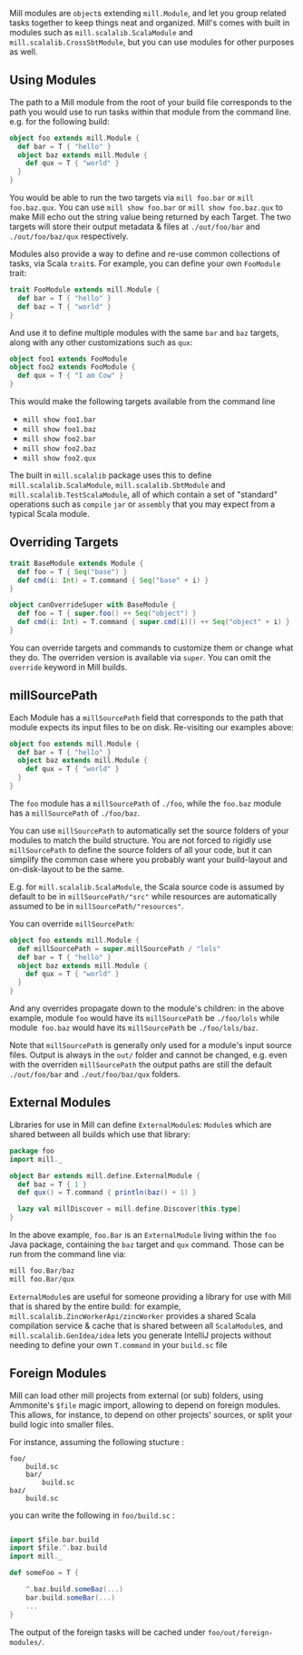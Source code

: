 Mill modules are `object`s extending `mill.Module`, and let you group related
tasks together to keep things neat and organized. Mill's comes with built in
modules such as `mill.scalalib.ScalaModule` and `mill.scalalib.CrossSbtModule`,
but you can use modules for other purposes as well.

## Using Modules

The path to a Mill module from the root of your build file corresponds to the
path you would use to run tasks within that module from the command line. e.g.
for the following build:

```scala
object foo extends mill.Module {
  def bar = T { "hello" }
  object baz extends mill.Module {
    def qux = T { "world" } 
  } 
}
```

You would be able to run the two targets via `mill foo.bar` or `mill
foo.baz.qux`. You can use `mill show foo.bar` or `mill show foo.baz.qux` to
make Mill echo out the string value being returned by each Target. The two
targets will store their output metadata & files at `./out/foo/bar` and
`./out/foo/baz/qux` respectively.

Modules also provide a way to define and re-use common collections of tasks, via
Scala `trait`s. For example, you can define your own `FooModule` trait:

```scala
trait FooModule extends mill.Module {
  def bar = T { "hello" }
  def baz = T { "world" }
}
```

And use it to define multiple modules with the same `bar` and `baz` targets,
along with any other customizations such as `qux`:

```scala
object foo1 extends FooModule
object foo2 extends FooModule {
  def qux = T { "I am Cow" }
}  
```

This would make the following targets available from the command line

- `mill show foo1.bar`
- `mill show foo1.baz`
- `mill show foo2.bar`
- `mill show foo2.baz`
- `mill show foo2.qux`

The built in `mill.scalalib` package uses this to define
`mill.scalalib.ScalaModule`, `mill.scalalib.SbtModule` and
`mill.scalalib.TestScalaModule`, all of which contain a set of "standard"
operations such as `compile` `jar` or `assembly` that you may expect from a
typical Scala module.

## Overriding Targets

```scala
trait BaseModule extends Module {
  def foo = T { Seq("base") }
  def cmd(i: Int) = T.command { Seq("base" + i) }
}

object canOverrideSuper with BaseModule {
  def foo = T { super.foo() ++ Seq("object") }
  def cmd(i: Int) = T.command { super.cmd(i)() ++ Seq("object" + i) }
}
```

You can override targets and commands to customize them or change what they do.
The overriden version is available via `super`. You can omit the `override`
keyword in Mill builds.

## millSourcePath

Each Module has a `millSourcePath` field that corresponds to the path that module
expects its input files to be on disk. Re-visiting our examples above:

```scala
object foo extends mill.Module {
  def bar = T { "hello" }
  object baz extends mill.Module {
    def qux = T { "world" } 
  } 
}
```

The `foo` module has a `millSourcePath` of `./foo`, while the `foo.baz` module has a
`millSourcePath` of `./foo/baz`.

You can use `millSourcePath` to automatically set the source folders of your
modules to match the build structure. You are not forced to rigidly use
`millSourcePath` to define the source folders of all your code, but it can simplify
the common case where you probably want your build-layout and on-disk-layout to
be the same.

E.g. for `mill.scalalib.ScalaModule`, the Scala source code is assumed by
default to be in `millSourcePath/"src"` while resources are automatically assumed to
be in `millSourcePath/"resources"`.

You can override `millSourcePath`:

```scala
object foo extends mill.Module {
  def millSourcePath = super.millSourcePath / "lols"
  def bar = T { "hello" }
  object baz extends mill.Module {
    def qux = T { "world" } 
  } 
}
```

And any overrides propagate down to the module's children: in the above example,
module `foo` would have its `millSourcePath` be `./foo/lols` while module` foo.baz`
would have its `millSourcePath` be `./foo/lols/baz`.

Note that `millSourcePath` is generally only used for a module's input source files.
Output is always in the `out/` folder and cannot be changed, e.g. even with the
overriden `millSourcePath` the output paths are still the default `./out/foo/bar` and
`./out/foo/baz/qux` folders.

## External Modules

Libraries for use in Mill can define `ExternalModule`s: `Module`s which are
shared between all builds which use that library:

```scala
package foo
import mill._

object Bar extends mill.define.ExternalModule {
  def baz = T { 1 }
  def qux() = T.command { println(baz() + 1) }

  lazy val millDiscover = mill.define.Discover[this.type]
}
```

In the above example, `foo.Bar` is an `ExternalModule` living within the `foo`
Java package, containing the `baz` target and `qux` command. Those can be run
from the command line via:

```bash
mill foo.Bar/baz
mill foo.Bar/qux
```

`ExternalModule`s are useful for someone providing a library for use with Mill
that is shared by the entire build: for example,
`mill.scalalib.ZincWorkerApi/zincWorker` provides a shared Scala compilation
service & cache that is shared between all `ScalaModule`s, and
`mill.scalalib.GenIdea/idea` lets you generate IntelliJ projects without
needing to define your own `T.command` in your `build.sc` file

## Foreign Modules 

Mill can load other mill projects from external (or sub) folders, 
using Ammonite's `$file` magic import, allowing to depend on foreign modules. 
This allows, for instance, to depend on other projects' sources, or split 
your build logic into smaller files.
     

For instance, assuming the following stucture : 

```text
foo/
    build.sc
    bar/
        build.sc 
baz/
    build.sc     
```

you can write the following in `foo/build.sc` : 

```scala

import $file.bar.build
import $file.^.baz.build
import mill._ 

def someFoo = T {

    ^.baz.build.someBaz(...)
    bar.build.someBar(...) 
    ...
}
```

The output of the foreign tasks will be cached under `foo/out/foreign-modules/`. 
